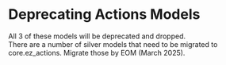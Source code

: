 # Deprecating Actions Models

All 3 of these models will be deprecated and dropped.  
There are a number of silver models that need to be migrated to core.ez_actions. Migrate those by EOM (March 2025).
